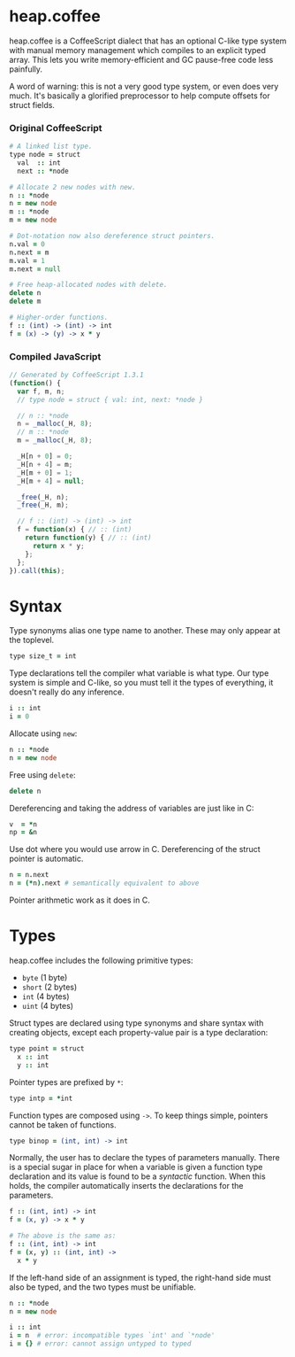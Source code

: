 # heap.coffee

heap.coffee is a CoffeeScript dialect that has an optional C-like type system
with manual memory management which compiles to an explicit typed array. This
lets you write memory-efficient and GC pause-free code less painfully.

A word of warning: this is not a very good type system, or even does very
much. It's basically a glorified preprocessor to help compute offsets for
struct fields.

### Original CoffeeScript

```coffeescript
# A linked list type.
type node = struct
  val  :: int
  next :: *node

# Allocate 2 new nodes with new.
n :: *node
n = new node
m :: *node
m = new node

# Dot-notation now also dereference struct pointers.
n.val = 0
n.next = m
m.val = 1
m.next = null

# Free heap-allocated nodes with delete.
delete n
delete m

# Higher-order functions.
f :: (int) -> (int) -> int
f = (x) -> (y) -> x * y
```

### Compiled JavaScript

```javascript
// Generated by CoffeeScript 1.3.1
(function() {
  var f, m, n;
  // type node = struct { val: int, next: *node }

  // n :: *node
  n = _malloc(_H, 8);
  // m :: *node
  m = _malloc(_H, 8);

  _H[n + 0] = 0;
  _H[n + 4] = m;
  _H[m + 0] = 1;
  _H[m + 4] = null;

  _free(_H, n);
  _free(_H, m);

  // f :: (int) -> (int) -> int
  f = function(x) { // :: (int)
    return function(y) { // :: (int)
      return x * y;
    };
  };
}).call(this);
```

# Syntax

Type synonyms alias one type name to another. These may only appear at the
toplevel.

```coffeescript
type size_t = int
```

Type declarations tell the compiler what variable is what type. Our type
system is simple and C-like, so you must tell it the types of everything, it
doesn't really do any inference.

```coffeescript
i :: int
i = 0
```

Allocate using `new`:

```coffeescript
n :: *node
n = new node
```

Free using `delete`:

```coffeescript
delete n
```

Dereferencing and taking the address of variables are just like in C:

```coffeescript
v  = *n
np = &n
```

Use dot where you would use arrow in C. Dereferencing of the struct
pointer is automatic.

```coffeescript
n = n.next
n = (*n).next # semantically equivalent to above
```

Pointer arithmetic work as it does in C.

# Types

heap.coffee includes the following primitive types:

- `byte` (1 byte)
- `short` (2 bytes)
- `int` (4 bytes)
- `uint` (4 bytes)

Struct types are declared using type synonyms and share syntax with creating
objects, except each property-value pair is a type declaration:

```coffeescript
type point = struct
  x :: int
  y :: int
```

Pointer types are prefixed by `*`:

```coffeescript
type intp = *int
```

Function types are composed using `->`. To keep things simple, pointers cannot
be taken of functions.

```coffeescript
type binop = (int, int) -> int
```

Normally, the user has to declare the types of parameters manually. There is a
special sugar in place for when a variable is given a function type
declaration and its value is found to be a _syntactic_ function. When this
holds, the compiler automatically inserts the declarations for the parameters.

```coffeescript
f :: (int, int) -> int
f = (x, y) -> x * y

# The above is the same as:
f :: (int, int) -> int
f = (x, y) :: (int, int) ->
  x * y
```

If the left-hand side of an assignment is typed, the right-hand side must also
be typed, and the two types must be unifiable.

```coffeescript
n :: *node
n = new node

i :: int
i = n  # error: incompatible types `int' and `*node'
i = {} # error: cannot assign untyped to typed
```
